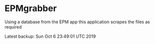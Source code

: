 # EPMgrabber
Using a database from the EPM app this application scrapes the files as required


Latest backup: Sun Oct 6 23:49:01 UTC 2019
